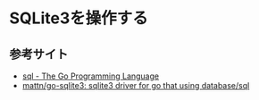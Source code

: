 SQLite3を操作する
====

## 参考サイト

* [sql \- The Go Programming Language](https://golang.org/pkg/database/sql/)
* [mattn/go\-sqlite3: sqlite3 driver for go that using database/sql](https://github.com/mattn/go-sqlite3)